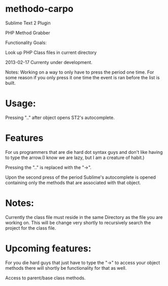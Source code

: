 methodo-carpo
=============

Sublime Text 2 Plugin

PHP Method Grabber

Functionality Goals:



Look up PHP Class files in current directory



2013-02-17  Currenty under development.

Notes:
	Working on a way to only have to press the period one time. 
	For some reason if you only press it one time the event is ran before the list is built.



Usage:
======
Pressing ".." after object opens ST2's autocomplete.

Features
========

For us programmers that are die hard dot syntax guys and don't like having to type the arrow.(I know we are lazy, but I am a creature of habit.)

Pressing the ".." is replaced with the "->".

Upon the second press of the period Sublime's autocomplete is opened containing only the methods that are associated with that object.

Notes:
==========

Currently the class file must reside in the same Directory as the file you are working on.  This will be change very shortly to recursively search the project for the class file.

Upcoming features: 
==================

For you die hard guys that just have to type the "->" to access your object methods there will shortly be functionality for that as well.

Access to parent/base class methods.





